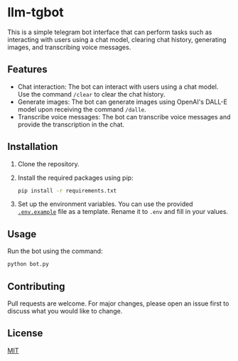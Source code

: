 # llm-tgbot

This is a simple telegram bot interface that can perform tasks such as interacting with users using a chat model, clearing chat history, generating images, and transcribing voice messages.

## Features

- Chat interaction: The bot can interact with users using a chat model. Use the command `/clear` to clear the chat history.
- Generate images: The bot can generate images using OpenAI's DALL-E model upon receiving the command `/dalle`.
- Transcribe voice messages: The bot can transcribe voice messages and provide the transcription in the chat.

## Installation

1. Clone the repository.
2. Install the required packages using pip:

    ```sh
    pip install -r requirements.txt
    ```

3. Set up the environment variables. You can use the provided [`.env.example`](.env.example) file as a template. Rename it to `.env` and fill in your values.

## Usage

Run the bot using the command:

```sh
python bot.py
```

## Contributing

Pull requests are welcome. For major changes, please open an issue first to discuss what you would like to change.

## License

[MIT](https://choosealicense.com/licenses/mit/)
